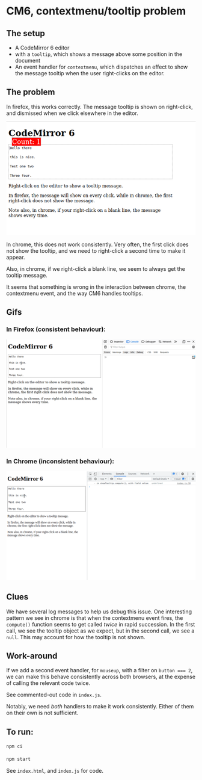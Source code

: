 # CM6, contextmenu/tooltip problem

## The setup

- A CodeMirror 6 editor
- with a `tooltip`, which shows a message above some position in the document
- An event handler for `contextmenu`, which dispatches an effect to show the message tooltip
  when the user right-clicks on the editor.


## The problem

In firefox, this works correctly. The message tooltip is shown on right-click, and 
dismissed when we click elsewhere in the editor.

![](images/counter.png)

In chrome, this does not work consistently. Very often, the first click does not show 
the tooltip, and we need to right-click a second time to make it appear.

Also, in chrome, if we right-click a blank line, we seem to always get the tooltip message.

It seems that something is wrong in the interaction between chrome, the contextmenu event,
and the way CM6 handles tooltips.

## Gifs

### In Firefox (consistent behaviour):

![](./images/cm6-firefox.gif)


### In Chrome (inconsistent behaviour):

![](./images/cm6-chrome.gif)


## Clues

We have several log messages to help us debug this issue.
One interesting pattern we see in chrome is that when the contextmenu event fires,
the `compute()` function seems to get called *twice* in rapid succession. In 
the first call, we see the tooltip object as we expect, but in the second call,
we see a `null`. This may account for how the tooltip is not shown.


## Work-around

If we add a second event handler, for `mouseup`, with a filter on `button === 2`, we 
can make this behave consistently across both browsers, at the expense of calling the 
relevant code twice.

See commented-out code in `index.js`.

Notably, we need *both* handlers to make it work consistently. Either of them on their own is not sufficient.


## To run:

``` sh
npm ci

npm start
```

See `index.html`, and `index.js` for code.
